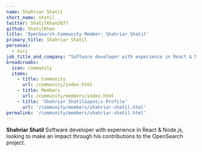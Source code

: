 ```yaml
---
name: Shahriar Shatil
short_name: shatil
twitter: ShatilKhan2077
github: ShatilKhan
title: 'OpenSearch Community Member: Shahriar Shatil'
primary_title: Shahriar Shatil
personas:
  - osci
job_title_and_company: "Software developer with experience in React & Node.js"
breadcrumbs:
  icon: community
  items:
    - title: Community
      url: /community/index.html
    - title: Members
      url: /community/members/index.html
    - title: 'Shahriar Shatil&apos;s Profile'
      url: '/community/members/shahriar-shatil.html'
permalink: '/community/members/shahriar-shatil.html'
---
```


**Shahriar Shatil** Software developer with experience in React & Node.js, looking to make an impact through his contributions to the OpenSearch project.
